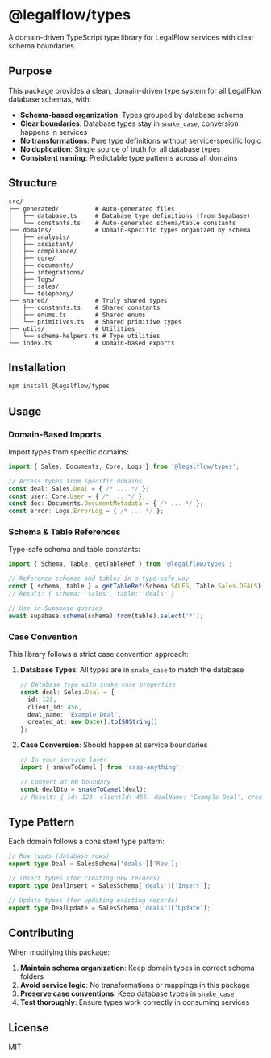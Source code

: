 # @legalflow/types

A domain-driven TypeScript type library for LegalFlow services with clear schema boundaries.

## Purpose

This package provides a clean, domain-driven type system for all LegalFlow database schemas, with:

- **Schema-based organization**: Types grouped by database schema
- **Clear boundaries**: Database types stay in `snake_case`, conversion happens in services
- **No transformations**: Pure type definitions without service-specific logic
- **No duplication**: Single source of truth for all database types
- **Consistent naming**: Predictable type patterns across all domains

## Structure
```
src/
├── generated/          # Auto-generated files
│   ├── database.ts     # Database type definitions (from Supabase)
│   └── constants.ts    # Auto-generated schema/table constants
├── domains/            # Domain-specific types organized by schema
│   ├── analysis/
│   ├── assistant/
│   ├── compliance/
│   ├── core/
│   ├── documents/
│   ├── integrations/
│   ├── logs/
│   ├── sales/
│   └── telephony/
├── shared/             # Truly shared types
│   ├── constants.ts    # Shared constants
│   ├── enums.ts        # Shared enums
│   └── primitives.ts   # Shared primitive types
├── utils/              # Utilities
│   └── schema-helpers.ts # Type utilities
└── index.ts            # Domain-based exports
```

## Installation

```bash
npm install @legalflow/types
```

## Usage

### Domain-Based Imports

Import types from specific domains:

```typescript
import { Sales, Documents, Core, Logs } from '@legalflow/types';

// Access types from specific domains
const deal: Sales.Deal = { /* ... */ };
const user: Core.User = { /* ... */ };
const doc: Documents.DocumentMetadata = { /* ... */ };
const error: Logs.ErrorLog = { /* ... */ };
```

### Schema & Table References

Type-safe schema and table constants:

```typescript
import { Schema, Table, getTableRef } from '@legalflow/types';

// Reference schemas and tables in a type-safe way
const { schema, table } = getTableRef(Schema.SALES, Table.Sales.DEALS);
// Result: { schema: 'sales', table: 'deals' }

// Use in Supabase queries
await supabase.schema(schema).from(table).select('*');
```

### Case Convention

This library follows a strict case convention approach:

1. **Database Types**: All types are in `snake_case` to match the database
   ```typescript
   // Database type with snake_case properties
   const deal: Sales.Deal = {
     id: 123,
     client_id: 456,
     deal_name: 'Example Deal',
     created_at: new Date().toISOString()
   };
   ```

2. **Case Conversion**: Should happen at service boundaries
   ```typescript
   // In your service layer
   import { snakeToCamel } from 'case-anything';
   
   // Convert at DB boundary
   const dealDto = snakeToCamel(deal);
   // Result: { id: 123, clientId: 456, dealName: 'Example Deal', createdAt: '...' }
   ```

## Type Pattern

Each domain follows a consistent type pattern:

```typescript
// Row types (database rows)
export type Deal = SalesSchema['deals']['Row'];

// Insert types (for creating new records)
export type DealInsert = SalesSchema['deals']['Insert'];

// Update types (for updating existing records)
export type DealUpdate = SalesSchema['deals']['Update'];
```

## Contributing

When modifying this package:

1. **Maintain schema organization**: Keep domain types in correct schema folders
2. **Avoid service logic**: No transformations or mappings in this package
3. **Preserve case conventions**: Keep database types in `snake_case`
4. **Test thoroughly**: Ensure types work correctly in consuming services

## License

MIT 